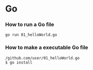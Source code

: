 # Go

### How to run a Go file
```console
go run 01_helloWorld.go
```

### How to make a executable Go file
 ```console
 /github.com/user/01_helloWorld.go
 $ go install
 ```

